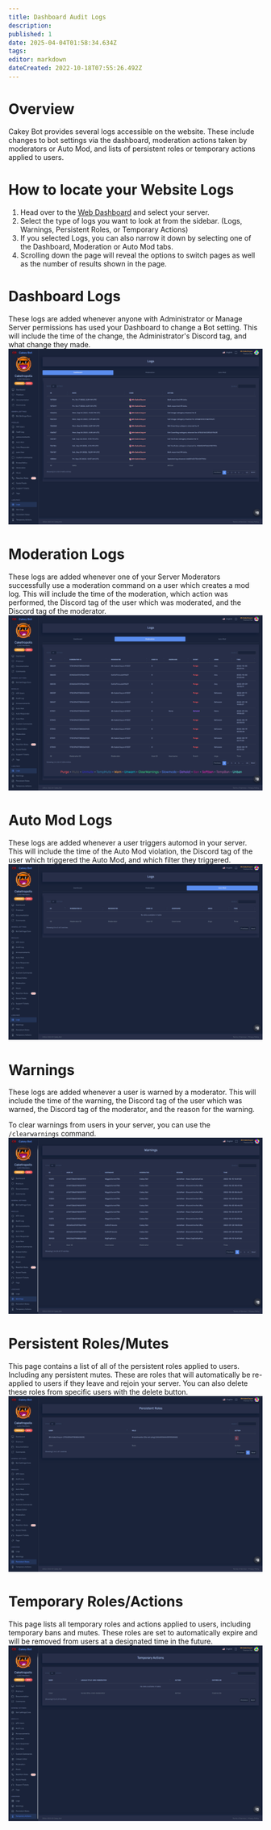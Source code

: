 ```yaml
---
title: Dashboard Audit Logs
description: 
published: 1
date: 2025-04-04T01:58:34.634Z
tags: 
editor: markdown
dateCreated: 2022-10-18T07:55:26.492Z
---
```


# Overview
Cakey Bot provides several logs accessible on the website. These include changes to bot settings via the dashboard, moderation actions taken by moderators or Auto Mod, and lists of persistent roles or temporary actions applied to users.

# How to locate your Website Logs
1. Head over to the [Web Dashboard](https://cakey.bot/dashboard/public) and select your server.
2. Select the type of logs you want to look  at from the sidebar. (Logs, Warnings, Persistent Roles, or Temporary Actions)
3. If you selected Logs, you can also narrow it down by selecting one of the Dashboard, Moderation or Auto Mod tabs.
4. Scrolling down the page will reveal the options to switch pages as well as the number of results shown in the page.

# Dashboard Logs
These logs are added whenever anyone with Administrator or Manage Server permissions has used your Dashboard to change a Bot setting. This will include the time of the change, the Administrator's Discord tag, and what change they made.
![Dasboard Log Screenshot](/logs1.png)

# Moderation Logs
These logs are added whenever one of your Server Moderators successfully use a moderation command on a user which creates a mod log. This will include the time of the moderation, which action was performed, the Discord tag of the user which was moderated, and the Discord tag of the moderator.
![Mod Log Screenshot](/logs2.png)

# Auto Mod Logs
These logs are added whenever a user triggers automod in your server. This will include the time of the Auto Mod violation, the Discord tag of the user which triggered the Auto Mod, and which filter they triggered.
![Auto Mod Log Screenshot](/logs3.png)

# Warnings
These logs are added whenever a user is warned by a moderator. This will include the time of the warning, the Discord tag of the user which was warned, the Discord tag of the moderator, and the reason for the warning.

To clear warnings from users in your server, you can use the `/clearwarnings` command.
![Warning Log Screenshot](/logs4.png)

# Persistent Roles/Mutes
This page contains a list of all of the persistent roles applied to users. Including any persistent mutes. These are roles that will automatically be re-applied to users if they leave and rejoin your server. You can also delete these roles from specific users with the delete button.
![Persistent Role Log Screenshot](/logs5.png)

# Temporary Roles/Actions
This page lists all temporary roles and actions applied to users, including temporary bans and mutes. These roles are set to automatically expire and will be removed from users at a designated time in the future.
![Temporary Role Log Screenshot](/logs6.png)